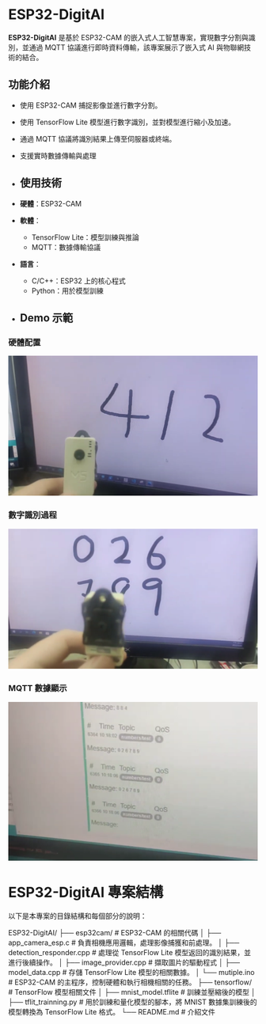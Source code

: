# ESP32-DigitAI

**ESP32-DigitAI** 是基於 ESP32-CAM 的嵌入式人工智慧專案，實現數字分割與識別，並通過 MQTT 協議進行即時資料傳輸，該專案展示了嵌入式 AI 與物聯網技術的結合。

## 功能介紹
- 使用 ESP32-CAM 捕捉影像並進行數字分割。
- 使用 TensorFlow Lite 模型進行數字識別，並對模型進行縮小及加速。
- 通過 MQTT 協議將識別結果上傳至伺服器或終端。
- 支援實時數據傳輸與處理

- ## 使用技術
- **硬體**：ESP32-CAM
- **軟體**：
  - TensorFlow Lite：模型訓練與推論
  - MQTT：數據傳輸協議
- **語言**：
  - C/C++：ESP32 上的核心程式
  - Python：用於模型訓練
 
- ## Demo 示範

### 硬體配置
![硬體配置](https://github.com/qazxcvbnnm0147/ESP32-DigitAI/raw/main/assets/hardware-setup.png)

### 數字識別過程
![數字識別](https://github.com/qazxcvbnnm0147/ESP32-DigitAI/raw/main/assets/digit-recognition.png)

### MQTT 數據顯示
![MQTT 數據](https://github.com/qazxcvbnnm0147/ESP32-DigitAI/raw/main/assets/mqtt-data-display.png)

# ESP32-DigitAI 專案結構

以下是本專案的目錄結構和每個部分的說明：

ESP32-DigitAI/
├── esp32cam/                 # ESP32-CAM 的相關代碼
│   ├── app_camera_esp.c      # 負責相機應用邏輯，處理影像捕獲和前處理。
│   ├── detection_responder.cpp # 處理從 TensorFlow Lite 模型返回的識別結果，並進行後續操作。
│   ├── image_provider.cpp    # 擷取圖片的驅動程式
│   ├── model_data.cpp        # 存儲 TensorFlow Lite 模型的相關數據。
│   └── mutiple.ino           # ESP32-CAM 的主程序，控制硬體和執行相機相關的任務。
├── tensorflow/               # TensorFlow 模型相關文件
│   ├── mnist_model.tflite    # 訓練並壓縮後的模型
│   ├── tflit_trainning.py    # 用於訓練和量化模型的腳本，將 MNIST 數據集訓練後的模型轉換為 TensorFlow Lite 格式。
└── README.md                 # 介紹文件


